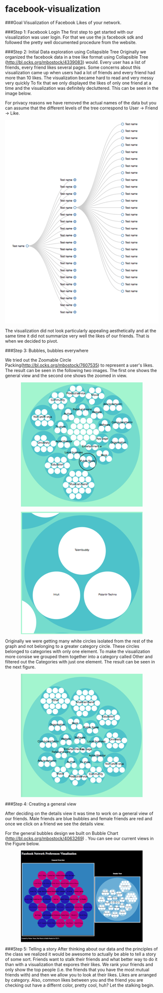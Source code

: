 facebook-visualization
======================

###Goal
Visualization of Facebook Likes of your network.

###Step 1: Facebook Login
The first step to get started with our visualization was user login. For that we use the js facebook sdk and followed the pretty well documented procedure from the website.

###Step 2: Initial Data exploration using Collapsible Tree
Originally we organized the facebook data in a tree like format using Collapsible Tree (http://bl.ocks.org/mbostock/4339083) would. Every user has a list of friends, every friend likes several pages.  Some concerns about this visualization came up when users had a lot of friends and every friend had more than 10 likes. The visualization became hard to read and very messy very quickly To fix that we only displayed the likes of only one friend at a time and the visualization was definitely decluttered. This can be seen in the image below. 

For privacy reasons we have removed the actual names of the data but you can assume that the different levels of the tree correspond to User -> Friend -> Like.

<img src="img/collapsibletree.png" width="800" style="display: block; margin-left:auto; margin-right:auto;"/>

The visualization did not look particularly appealing aesthetically and at the same time it did not summarize very well the likes of our friends. That is when we decided to pivot.

###Step 3: Bubbles, bubbles everywhere

We tried out the Zoomable Circle Packing(http://bl.ocks.org/mbostock/7607535) to represent a user's likes. The result can be seen in the following two images. The first one shows the general view and the second one shows the zoomed in view.

<img src="img/bubble_general.png" width="400" style="display: block; margin-left:auto; margin-right:auto;"/> <br>
<img src="img/bubble_details.png" width="400" style="display: block; margin-left:auto; margin-right:auto;"/>

Originally we were getting many white circles isolated from the rest of the graph and not belonging to a greater category circle. These circles belonged to categories with only one element. To make the visualization more consise we grouped them together into a category called Other and filtered out the Categories with just one element. The result can be seen in the next figure.

<img src="img/bubble_filtered.png" width="400" style="display: block; margin-left:auto; margin-right:auto;"/>

###Step 4: Creating a general view

After deciding on the details view it was time to work on a general view of our friends. Male friends are blue bubbles and female friends are red and once we click on a friend we see the details view. 

For the general bubbles design we built on Bubble Chart (http://bl.ocks.org/mbostock/4063269) . You can see our current views in the Figure below.

<img src="img/twoviews.png" width="400" style="display: block; margin-left:auto; margin-right:auto;"/>


###Step 5: Telling a story
After thinking about our data and the principles of the class we realized it would be awesome to actually be able to tell a story of some sort. Friends want to stalk their friends and what better way to do it than with a visualization that expores their likes. We rank your friends and only show the top people (i.e. the friends that you have the most mutual friends with) and then we allow you to look at their likes. Likes are arranged by category. Also, common likes between you and the friend you are checking out have a differnt color, pretty cool, huh? Let the stalking begin.

















